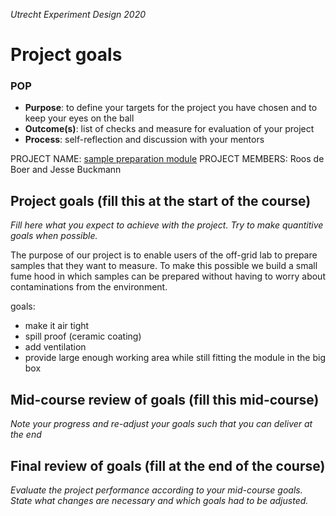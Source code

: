 *Utrecht Experiment Design 2020*

# Project goals

### POP

+ **Purpose**: to define your targets for the project you have chosen and to keep your eyes on the ball 
+ **Outcome(s)**: list of checks and measure for evaluation of your project
+ **Process**: self-reflection and discussion with your mentors

PROJECT NAME: [sample preparation module](https://git.science.uu.nl/ued2020/experiment-design-2020/-/tree/master)
PROJECT MEMBERS: Roos de Boer and Jesse Buckmann

## Project goals (fill this at the start of the course)
*Fill here what you expect to achieve with the project. Try to make quantitive goals when possible.*

The purpose of our project is to enable users of the off-grid lab to prepare samples that they want to measure. 
To make this possible we build a small fume hood in which samples can be prepared without having to worry about contaminations from the environment. 

goals:
- make it air tight
- spill proof (ceramic coating)
- add ventilation
- provide large enough working area while still fitting the module in the big box


## Mid-course review of goals (fill this mid-course)
*Note your progress and re-adjust your goals such that you can deliver at the end*


## Final review of goals (fill at the end of the course)
*Evaluate the project performance according to your mid-course goals. State what changes are necessary and which goals had to be adjusted.* 